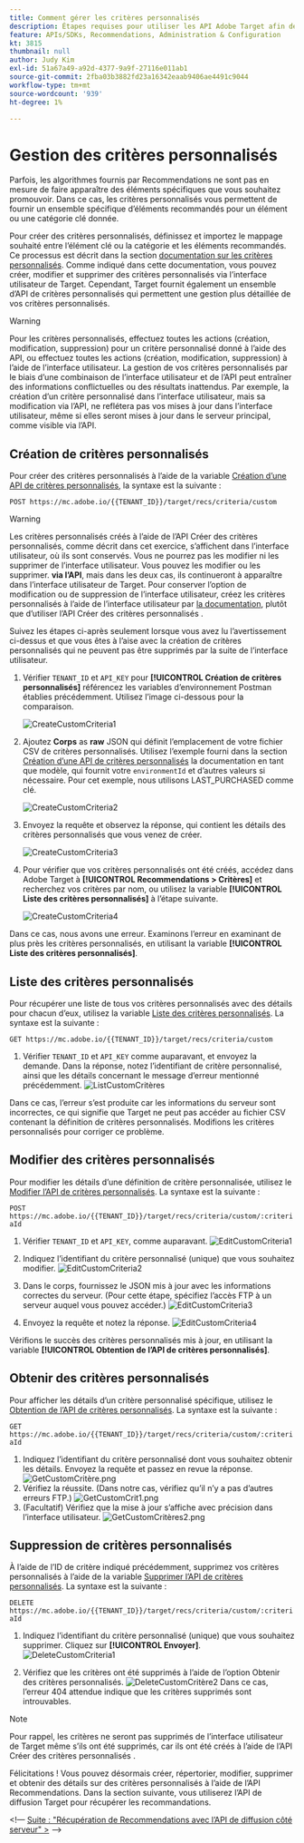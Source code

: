 ```yaml
---
title: Comment gérer les critères personnalisés
description: Étapes requises pour utiliser les API Adobe Target afin de gérer, créer, répertorier, modifier, obtenir et supprimer des critères Adobe Target Recommendations.
feature: APIs/SDKs, Recommendations, Administration & Configuration
kt: 3815
thumbnail: null
author: Judy Kim
exl-id: 51a67a49-a92d-4377-9a9f-27116e011ab1
source-git-commit: 2fba03b3882fd23a16342eaab9406ae4491c9044
workflow-type: tm+mt
source-wordcount: '939'
ht-degree: 1%

---
```


# Gestion des critères personnalisés

Parfois, les algorithmes fournis par Recommendations ne sont pas en mesure de faire apparaître des éléments spécifiques que vous souhaitez promouvoir. Dans ce cas, les critères personnalisés vous permettent de fournir un ensemble spécifique d’éléments recommandés pour un élément ou une catégorie clé donnée.

Pour créer des critères personnalisés, définissez et importez le mappage souhaité entre l’élément clé ou la catégorie et les éléments recommandés. Ce processus est décrit dans la section [documentation sur les critères personnalisés](https://experienceleague.adobe.com/docs/target/using/recommendations/criteria/recommendations-csv.html). Comme indiqué dans cette documentation, vous pouvez créer, modifier et supprimer des critères personnalisés via l’interface utilisateur de Target. Cependant, Target fournit également un ensemble d’API de critères personnalisés qui permettent une gestion plus détaillée de vos critères personnalisés.

>[!WARNING]
>
>Pour les critères personnalisés, effectuez toutes les actions (création, modification, suppression) pour un critère personnalisé donné à l’aide des API, ou effectuez toutes les actions (création, modification, suppression) à l’aide de l’interface utilisateur. La gestion de vos critères personnalisés par le biais d’une combinaison de l’interface utilisateur et de l’API peut entraîner des informations conflictuelles ou des résultats inattendus. Par exemple, la création d’un critère personnalisé dans l’interface utilisateur, mais sa modification via l’API, ne reflétera pas vos mises à jour dans l’interface utilisateur, même si elles seront mises à jour dans le serveur principal, comme visible via l’API.

## Création de critères personnalisés

Pour créer des critères personnalisés à l’aide de la variable [Création d’une API de critères personnalisés](https://developer.adobe.com/target/administer/recommendations-api/#operation/createCriteriaCustom), la syntaxe est la suivante :

`POST https://mc.adobe.io/{{TENANT_ID}}/target/recs/criteria/custom`

>[!WARNING]
>
>Les critères personnalisés créés à l’aide de l’API Créer des critères personnalisés, comme décrit dans cet exercice, s’affichent dans l’interface utilisateur, où ils sont conservés. Vous ne pourrez pas les modifier ni les supprimer de l’interface utilisateur. Vous pouvez les modifier ou les supprimer. **via l’API**, mais dans les deux cas, ils continueront à apparaître dans l’interface utilisateur de Target. Pour conserver l’option de modification ou de suppression de l’interface utilisateur, créez les critères personnalisés à l’aide de l’interface utilisateur par [la documentation](https://experienceleague.adobe.com/docs/target/using/recommendations/criteria/recommendations-csv.html), plutôt que d’utiliser l’API Créer des critères personnalisés .

Suivez les étapes ci-après seulement lorsque vous avez lu l’avertissement ci-dessus et que vous êtes à l’aise avec la création de critères personnalisés qui ne peuvent pas être supprimés par la suite de l’interface utilisateur.

1. Vérifier `TENANT_ID` et `API_KEY` pour **[!UICONTROL Création de critères personnalisés]** référencez les variables d’environnement Postman établies précédemment. Utilisez l’image ci-dessous pour la comparaison.

   ![CreateCustomCriteria1](assets/CreateCustomCriteria1.png)

1. Ajoutez **Corps** as **raw** JSON qui définit l’emplacement de votre fichier CSV de critères personnalisés. Utilisez l’exemple fourni dans la section [Création d’une API de critères personnalisés](https://developer.adobe.com/target/administer/recommendations-api/#operation/getAllCriteriaCustom) la documentation en tant que modèle, qui fournit votre `environmentId` et d’autres valeurs si nécessaire. Pour cet exemple, nous utilisons LAST_PURCHASED comme clé.

   ![CreateCustomCriteria2](assets/CreateCustomCriteria2.png)

1. Envoyez la requête et observez la réponse, qui contient les détails des critères personnalisés que vous venez de créer.

   ![CreateCustomCriteria3](assets/CreateCustomCriteria3.png)

1. Pour vérifier que vos critères personnalisés ont été créés, accédez dans Adobe Target à **[!UICONTROL Recommendations > Critères]** et recherchez vos critères par nom, ou utilisez la variable **[!UICONTROL Liste des critères personnalisés]** à l’étape suivante.

   ![CreateCustomCriteria4](assets/CreateCustomCriteria4.png)

Dans ce cas, nous avons une erreur. Examinons l’erreur en examinant de plus près les critères personnalisés, en utilisant la variable **[!UICONTROL Liste des critères personnalisés]**.

## Liste des critères personnalisés

Pour récupérer une liste de tous vos critères personnalisés avec des détails pour chacun d’eux, utilisez la variable [Liste des critères personnalisés](https://developer.adobe.com/target/administer/recommendations-api/#operation/getAllCriteriaCustom). La syntaxe est la suivante :

`GET https://mc.adobe.io/{{TENANT_ID}}/target/recs/criteria/custom`

1. Vérifier `TENANT_ID` et `API_KEY` comme auparavant, et envoyez la demande. Dans la réponse, notez l’identifiant de critère personnalisé, ainsi que les détails concernant le message d’erreur mentionné précédemment.
   ![ListCustomCritères](assets/ListCustomCriteria.png)

Dans ce cas, l’erreur s’est produite car les informations du serveur sont incorrectes, ce qui signifie que Target ne peut pas accéder au fichier CSV contenant la définition de critères personnalisés. Modifions les critères personnalisés pour corriger ce problème.

## Modifier des critères personnalisés

Pour modifier les détails d’une définition de critère personnalisée, utilisez le [Modifier l’API de critères personnalisés](https://developer.adobe.com/target/administer/recommendations-api/#operation/updateCriteriaCustom). La syntaxe est la suivante :

`POST https://mc.adobe.io/{{TENANT_ID}}/target/recs/criteria/custom/:criteriaId`

1. Vérifier `TENANT_ID` et `API_KEY`, comme auparavant.
   ![EditCustomCriteria1](assets/EditCustomCriteria1.png)

1. Indiquez l’identifiant du critère personnalisé (unique) que vous souhaitez modifier.
   ![EditCustomCriteria2](assets/EditCustomCriteria2.png)

1. Dans le corps, fournissez le JSON mis à jour avec les informations correctes du serveur. (Pour cette étape, spécifiez l’accès FTP à un serveur auquel vous pouvez accéder.)
   ![EditCustomCriteria3](assets/EditCustomCriteria3.png)

1. Envoyez la requête et notez la réponse.
   ![EditCustomCriteria4](assets/EditCustomCriteria4.png)

Vérifions le succès des critères personnalisés mis à jour, en utilisant la variable **[!UICONTROL Obtention de l’API de critères personnalisés]**.

## Obtenir des critères personnalisés

Pour afficher les détails d’un critère personnalisé spécifique, utilisez le [Obtention de l’API de critères personnalisés](https://developer.adobe.com/target/administer/recommendations-api/#operation/getCriteriaCustom). La syntaxe est la suivante :

`GET https://mc.adobe.io/{{TENANT_ID}}/target/recs/criteria/custom/:criteriaId`

1. Indiquez l’identifiant du critère personnalisé dont vous souhaitez obtenir les détails. Envoyez la requête et passez en revue la réponse.
   ![GetCustomCritère.png](assets/GetCustomCriteria.png)
1. Vérifiez la réussite. (Dans notre cas, vérifiez qu’il n’y a pas d’autres erreurs FTP.)
   ![GetCustomCrit1.png](assets/GetCustomCriteria1.png)
1. (Facultatif) Vérifiez que la mise à jour s’affiche avec précision dans l’interface utilisateur.
   ![GetCustomCritères2.png](assets/GetCustomCriteria2.png)

## Suppression de critères personnalisés

À l’aide de l’ID de critère indiqué précédemment, supprimez vos critères personnalisés à l’aide de la variable [Supprimer l’API de critères personnalisés](https://developer.adobe.com/target/administer/recommendations-api/#operation/deleteCriteriaCustom). La syntaxe est la suivante :

`DELETE https://mc.adobe.io/{{TENANT_ID}}/target/recs/criteria/custom/:criteriaId`

1. Indiquez l’identifiant du critère personnalisé (unique) que vous souhaitez supprimer. Cliquez sur **[!UICONTROL Envoyer]**.
   ![DeleteCustomCriteria1](assets/DeleteCustomCriteria1.png)

1. Vérifiez que les critères ont été supprimés à l’aide de l’option Obtenir des critères personnalisés.
   ![DeleteCustomCritère2](assets/DeleteCustomCriteria2.png)
Dans ce cas, l’erreur 404 attendue indique que les critères supprimés sont introuvables.

>[!NOTE]
>
>Pour rappel, les critères ne seront pas supprimés de l’interface utilisateur de Target même s’ils ont été supprimés, car ils ont été créés à l’aide de l’API Créer des critères personnalisés .

Félicitations ! Vous pouvez désormais créer, répertorier, modifier, supprimer et obtenir des détails sur des critères personnalisés à l’aide de l’API Recommendations. Dans la section suivante, vous utiliserez l’API de diffusion Target pour récupérer les recommandations.

&lt;!— [Suite : &quot;Récupération de Recommendations avec l’API de diffusion côté serveur&quot; >](fetch-recs-server-side-delivery-api.md) —>
